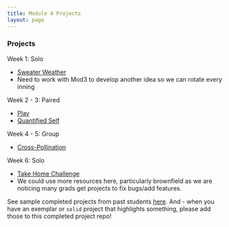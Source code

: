 ```yaml
---
title: Module 4 Projects
layout: page
---
```


### Projects

Week 1: Solo
* [Sweater Weather](./sweater_weather)
* Need to work with Mod3 to develop another idea so we can rotate every inning

Week 2 - 3: Paired
* [Play](./play)
* [Quantified Self](./quantified_self)

Week 4 - 5: Group
* [Cross-Pollination](./cross_pollination)

Week 6: Solo
* [Take Home Challenge](./take_home)
* We could use more resources here, particularly brownfield as we are noticing many grads get projects to fix bugs/add features.


See sample completed projects from past students [here](https://github.com/turingschool/backend-completed-sample-projects/tree/master/4module). And - when you have an exemplar or `solid` project that highlights something, please add those to this completed project repo!
